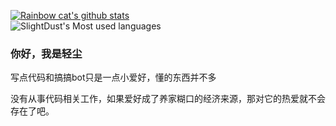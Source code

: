 [![Rainbow cat's github stats](https://github-readme-stats.vercel.app/api?username=SlightDust&show_icons=true)](#)  
![SlightDust's Most used languages](https://github-readme-stats.vercel.app/api/top-langs/?username=SlightDust&layout=compact&hide_border=true&langs_count=10)

### 你好，我是轻尘  

写点代码和搞搞bot只是一点小爱好，懂的东西并不多

没有从事代码相关工作，如果爱好成了养家糊口的经济来源，那对它的热爱就不会存在了吧。

